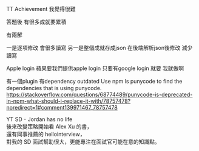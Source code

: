 TT Achievement 我覺得很難

答題後 
有很多成就要累積

有兩解

一是逐項修改 會很多讀寫
另一是整個成就存成json 在後端解析json後修改 減少讀寫 


Apple login
蘋果要我們提供apple login 只要有google login 就要
我就做啊

有一個plugin 有dependency outdated
Use npm ls punycode to find the dependencies that is using punycode.
https://stackoverflow.com/questions/68774489/punycode-is-deprecated-in-npm-what-should-i-replace-it-with/78757478?noredirect=1#comment139971467_78757478

YT SD - Jordan has no life                  
後來改變策略開始看 Alex Xu 的書，                                               
還有同事推薦的 hellointerview，                                                 
對我的 SD 面試幫助很大，更能專注在面試官可能在意的知識點。                      
                                                       